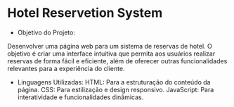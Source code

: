 # Hotel Reservetion System

- Objetivo do Projeto:

Desenvolver uma página web para um sistema de reservas de hotel. O objetivo é criar uma interface intuitiva que permita aos usuários realizar reservas de forma fácil e eficiente, além de oferecer outras funcionalidades relevantes para a experiência do cliente.

- Linguagens Utilizadas:
  HTML: Para a estruturação do conteúdo da página.
  CSS: Para estilização e design responsivo.
  JavaScript: Para interatividade e funcionalidades dinâmicas.
